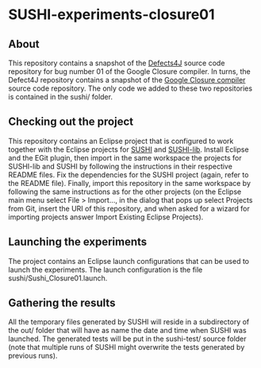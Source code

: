 # SUSHI-experiments-closure01

## About

This repository contains a snapshot of the [Defects4J](https://github.com/rjust/defects4j) source code repository 
for bug number 01 of the Google Closure compiler. In turns, the Defect4J repository contains a snapshot of the 
[Google Closure compiler](https://github.com/google/closure-compiler) source code repository. The only code we 
added to these two repositories is contained in the sushi/ folder.

## Checking out the project

This repository contains an Eclipse project that is configured to work together with the Eclipse projects for 
[SUSHI](https://github.com/pietrobraione/sushi) and [SUSHI-lib](https://github.com/pietrobraione/sushi-lib). 
Install Eclipse and the EGit plugin, then import in the same workspace the projects for SUSHI-lib and SUSHI by 
following the instructions in their respective README files. Fix the dependencies for the SUSHI project (again, 
refer to the README file). Finally, import this repository in the same workspace by following the same instructions 
as for the other projects (on the Eclipse main menu select File > Import..., in the dialog that pops up select 
Projects from Git, insert the URI of this repository, and when asked for a wizard for importing projects answer 
Import Existing Eclipse Projects).

## Launching the experiments

The project contains an Eclipse launch configurations that can be used to launch the experiments. The launch configuration 
is the file sushi/Sushi_Closure01.launch.

## Gathering the results

All the temporary files generated by SUSHI will reside in a subdirectory of the out/ folder that will have
as name the date and time when SUSHI was launched. The generated tests will be put in the sushi-test/ source folder
(note that multiple runs of SUSHI might overwrite the tests generated by previous runs).

